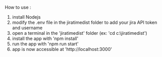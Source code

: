 How to use : 

1. install Nodejs 
2. modify the .env file in the jiratimedist folder to add your jira API token and username
3. open a terminal in the 'jiratimedist' folder (ex: 'cd c:\jiratimedist')
4. install the app with 'npm install'
5. run the app with 'npm run start'
6. app is now accessible at 'http://localhost:3000'